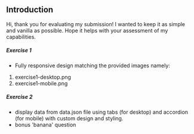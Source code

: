 Introduction
---
Hi, thank you for evaluating my submission! I wanted to keep it as simple and vanilla as possible. Hope it helps with your assessment of my capabilities.

##### Exercise 1
* Fully responsive design matching the provided images namely: 
1. exercise1-desktop.png
2. exercise1-mobile.png

##### Exercise 2
* display data from data.json file using tabs (for desktop) and accordion (for mobile) with custom design and styling.
* bonus 'banana' question



